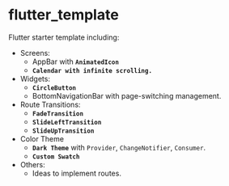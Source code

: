 # flutter_template
Flutter starter template including:
 - Screens:
   - AppBar with **`AnimatedIcon`**
   - **`Calendar with infinite scrolling.`**
 - Widgets:
   - **`CircleButton`**
   - BottomNavigationBar with page-switching management.
 - Route Transitions:
   - **`FadeTransition`**
   - **`SlideLeftTransition`**
   - **`SlideUpTransition`**
 - Color Theme
   - **`Dark Theme`** with `Provider`, `ChangeNotifier`, `Consumer`.
   - **`Custom Swatch`**
- Others:
  - Ideas to implement routes.